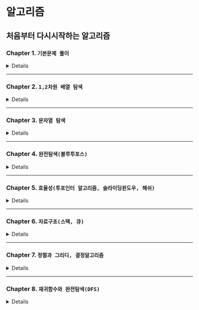 # 알고리즘

## 처음부터 다시시작하는 알고리즘

### Chapter 1. `기본문제 풀이`

<details>
</br>

| 번호 |                        문제                        |                  Code                   |
| :--: | :------------------------------------------------: | :-------------------------------------: |
|  01  |     [세 수 중 최솟값](./Chapter1/01/README.md)     | [JavaScript](./Chapter1/01/solution.js) |
|  02  |     [삼각형 판별하기](./Chapter1/02/README.md)     | [JavaScript](./Chapter1/02/solution.js) |
|  03  |        [연필 개수](./Chapter1/03/README.md)        | [JavaScript](./Chapter1/03/solution.js) |
|  04  | [1부터 N까지 합 출력하기](./Chapter1/04/README.md) | [JavaScript](./Chapter1/04/solution.js) |
|  05  |      [최솟값 구하기](./Chapter1/05/README.md)      | [JavaScript](./Chapter1/05/solution.js) |
|  06  |          [홀수](./Chapter1/06/README.md)           | [JavaScript](./Chapter1/06/solution.js) |
|  07  |         [10부제](./Chapter1/07/README.md)          | [JavaScript](./Chapter1/07/solution.js) |
|  08  |       [일곱 난쟁이](./Chapter1/08/README.md)       | [JavaScript](./Chapter1/08/solution.js) |
|  09  |        [A를 #으로](./Chapter1/09/README.md)        | [JavaScript](./Chapter1/09/solution.js) |
|  10  |        [문자 찾기](./Chapter1/10/README.md)        | [JavaScript](./Chapter1/10/solution.js) |
|  11  |       [대문자 찾기](./Chapter1/11/README.md)       | [JavaScript](./Chapter1/11/solution.js) |
|  12  |      [대문자로 통일](./Chapter1/12/README.md)      | [JavaScript](./Chapter1/12/solution.js) |
|  13  |      [대소문자 변환](./Chapter1/13/README.md)      | [JavaScript](./Chapter1/13/solution.js) |
|  14  |     [가장 긴 문자열](./Chapter1/14/README.md)      | [JavaScript](./Chapter1/14/solution.js) |
|  15  |    [가운데 문자 출력](./Chapter1/15/README.md)     | [JavaScript](./Chapter1/15/solution.js) |
|  16  |      [중복문자제거](./Chapter1/16/README.md)       | [JavaScript](./Chapter1/16/solution.js) |
|  17  |      [중복단어제거](./Chapter1/17/README.md)       | [JavaScript](./Chapter1/17/solution.js) |

</details>

---

### Chapter 2. `1,2차원 배열 탐색`

<details>
</br>

| 번호 |                   문제                    |                  Code                   |
| :--: | :---------------------------------------: | :-------------------------------------: |
|  01  | [큰 수 출력하기](./Chapter2/01/README.md) | [JavaScript](./Chapter2/01/solution.js) |
|  02  |  [보이는 학생](./Chapter2/02/README.md)   | [JavaScript](./Chapter2/02/solution.js) |
|  03  |  [가위 바위 보](./Chapter2/03/README.md)  | [JavaScript](./Chapter2/03/solution.js) |
|  04  |    [점수계산](./Chapter2/04/README.md)    | [JavaScript](./Chapter2/04/solution.js) |
|  05  |   [등수구하기](./Chapter2/05/README.md)   | [JavaScript](./Chapter2/05/solution.js) |
|  06  | [격자판 최대합](./Chapter2/06/README.md)  | [JavaScript](./Chapter2/06/solution.js) |
|  07  |     [봉우리](./Chapter2/07/README.md)     | [JavaScript](./Chapter2/07/solution.js) |

</details>

---

### Chapter 3. `문자열 탐색`

<details>
</br>

| 번호 |                     문제                      |                  Code                   |
| :--: | :-------------------------------------------: | :-------------------------------------: |
|  01  |    [회문 문자열](./Chapter3/01/README.md)     | [JavaScript](./Chapter3/01/solution.js) |
|  02  |  [유효한 팰린드롬](./Chapter3/02/README.md)   | [JavaScript](./Chapter3/02/solution.js) |
|  03  |    [숫자만 추출](./Chapter3/03/README.md)     | [JavaScript](./Chapter3/03/solution.js) |
|  04  | [가장 짧은 문자거리](./Chapter3/04/README.md) | [JavaScript](./Chapter3/04/solution.js) |
|  05  |    [문자열 압축](./Chapter3/05/README.md)     | [JavaScript](./Chapter3/05/solution.js) |

</details>

---

### Chapter 4. `완전탐색(블루투포스)`

<details>
</br>

| 번호 |                  문제                  |                  Code                   |
| :--: | :------------------------------------: | :-------------------------------------: |
|  01  | [자릿수의 합](./Chapter4/01/README.md) | [JavaScript](./Chapter4/01/solution.js) |
|  02  | [뒤집은 소수](./Chapter4/02/README.md) | [JavaScript](./Chapter4/02/solution.js) |
|  03  |   [멘토링](./Chapter4/03/README.md)    | [JavaScript](./Chapter4/03/solution.js) |
|  04  |  [졸업선물](./Chapter4/04/README.md)   | [JavaScript](./Chapter4/04/solution.js) |
|  05  | [K번째 큰 수](./Chapter4/05/README.md) | [JavaScript](./Chapter4/05/solution.js) |

</details>

---

### Chapter 5. `효율성(투포인터 알고리즘, 슬라이딩윈도우, 해쉬)`

<details>
</br>

| 번호 |                                      문제                                      |                  Code                   |
| :--: | :----------------------------------------------------------------------------: | :-------------------------------------: |
|  01  |                   [두 배열 합치기](./Chapter5/01/README.md)                    | [JavaScript](./Chapter5/01/solution.js) |
|  02  |                   [공통원소 구하기](./Chapter5/02/README.md)                   | [JavaScript](./Chapter5/02/solution.js) |
|  03  |                   [연속 부분수열 1](./Chapter5/03/README.md)                   | [JavaScript](./Chapter5/03/solution.js) |
|  04  |                   [연속 부분수열 2](./Chapter5/04/README.md)                   | [JavaScript](./Chapter5/04/solution.js) |
|  05  |                      [최대 매출](./Chapter5/05/README.md)                      | [JavaScript](./Chapter5/05/solution.js) |
|  06  |                   [학급 회장(해쉬)](./Chapter5/06/README.md)                   | [JavaScript](./Chapter5/06/solution.js) |
|  07  |                   [아나그램(해쉬)](./Chapter5/07/README.md)                    | [JavaScript](./Chapter5/07/solution.js) |
|  08  | [모든 아나그램 찾기(해쉬, 투포인터, 슬라이딩 윈도우)](./Chapter5/08/README.md) | [JavaScript](./Chapter5/08/solution.js) |

</details>

---

### Chapter 6. `자료구조(스택, 큐)`

<details>
</br>

| 번호 |                      문제                       |                  Code                   |
| :--: | :---------------------------------------------: | :-------------------------------------: |
|  01  |     [올바른 괄호](./Chapter6/01/README.md)      | [JavaScript](./Chapter6/01/solution.js) |
|  02  |     [괄호문자제거](./Chapter6/02/README.md)     | [JavaScript](./Chapter6/02/solution.js) |
|  03  | [크레인 인형뽑기 게임](./Chapter6/03/README.md) | [JavaScript](./Chapter6/03/solution.js) |
|  04  | [후위식 연산(postfix)](./Chapter6/04/README.md) | [JavaScript](./Chapter6/04/solution.js) |
|  05  |       [쇠막대기](./Chapter6/05/README.md)       | [JavaScript](./Chapter6/05/solution.js) |
|  06  |    [공주구하기(큐)](./Chapter6/06/README.md)    | [JavaScript](./Chapter6/06/solution.js) |
|  07  |    [교육과정 설계](./Chapter6/07/README.md)     | [JavaScript](./Chapter6/07/solution.js) |

</details>

---

### Chapter 7. `정렬과 그리디, 결정알고리즘`

<details>
</br>

| 번호 |                      문제                      |                  Code                   |
| :--: | :--------------------------------------------: | :-------------------------------------: |
|  01  |      [선택 정렬](./Chapter7/01/README.md)      | [JavaScript](./Chapter7/01/solution.js) |
|  02  |      [버블 정렬](./Chapter7/02/README.md)      | [JavaScript](./Chapter7/02/solution.js) |
|  03  |    [Special Sort](./Chapter7/03/README.md)     | [JavaScript](./Chapter7/03/solution.js) |
|  04  |      [삽입 정렬](./Chapter7/04/README.md)      | [JavaScript](./Chapter7/04/solution.js) |
|  05  | [Least Recently Used](./Chapter7/05/README.md) | [JavaScript](./Chapter7/05/solution.js) |
|  06  |   [장난꾸러기 현수](./Chapter7/06/README.md)   | [JavaScript](./Chapter7/06/solution.js) |
|  07  |      [좌표 정렬](./Chapter7/07/README.md)      | [JavaScript](./Chapter7/07/solution.js) |
|  08  |     [회의실 배정](./Chapter7/08/README.md)     | [JavaScript](./Chapter7/08/solution.js) |
|  09  |       [결혼식](./Chapter7/09/README.md)        | [JavaScript](./Chapter7/09/solution.js) |
|  10  |      [이분검색](./Chapter7/10/README.md)       | [JavaScript](./Chapter7/10/solution.js) |
|  11  |     [뮤직비디오](./Chapter7/11/README.md)      | [JavaScript](./Chapter7/11/solution.js) |
|  12  |    [마구간 정하기](./Chapter7/12/README.md)    | [JavaScript](./Chapter7/12/solution.js) |

</details>

---

### Chapter 8. `재귀함수와 완전탐색(DFS)`

<details>
</br>

| 번호 |                           문제                           |                  Code                   |
| :--: | :------------------------------------------------------: | :-------------------------------------: |
|  01  |           [재귀함수](./Chapter8/01/README.md)            | [JavaScript](./Chapter8/01/solution.js) |
|  02  | [재귀함수를 이용한 이진수 출력](./Chapter8/02/README.md) | [JavaScript](./Chapter8/02/solution.js) |
|  03  |  [이진트리 순회(깊이우선탐색)](./Chapter8/03/README.md)  | [JavaScript](./Chapter8/03/solution.js) |
|  04  |     [부분집합 구하기(DFS)](./Chapter8/04/README.md)      | [JavaScript](./Chapter8/04/solution.js) |
|  05  |      [합이 같은 부분집합](./Chapter8/05/README.md)       | [JavaScript](./Chapter8/05/solution.js) |
|  06  |       [바둑이 승차(DFS)](./Chapter8/06/README.md)        | [JavaScript](./Chapter8/06/solution.js) |
|  07  |     [최대점수 구하기(DFS)](./Chapter8/07/README.md)      | [JavaScript](./Chapter8/07/solution.js) |
|  08  |        [중복순열 구하기](./Chapter8/08/README.md)        | [JavaScript](./Chapter8/08/solution.js) |
|  09  |           [동전교환](./Chapter8/09/README.md)            | [JavaScript](./Chapter8/09/solution.js) |
|  10  |          [순열 구하기](./Chapter8/10/README.md)          | [JavaScript](./Chapter8/10/solution.js) |
|  11  |           [팩토리얼](./Chapter8/11/README.md)            | [JavaScript](./Chapter8/11/solution.js) |
|  12  |  [조합의 경우수(메모이제이션)](./Chapter8/12/README.md)  | [JavaScript](./Chapter8/12/solution.js) |
|  13  |         [수열 추측하기](./Chapter8/13/README.md)         | [JavaScript](./Chapter8/13/solution.js) |
|  14  |          [조합 구하기](./Chapter8/14/README.md)          | [JavaScript](./Chapter8/14/solution.js) |

</details>
